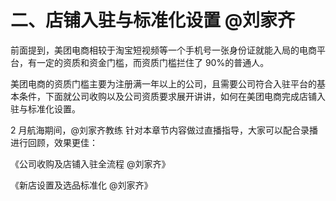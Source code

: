 # 二、店铺入驻与标准化设置 @刘家齐

前面提到，美团电商相较于淘宝短视频等一个手机号一张身份证就能入局的电商平台，有一定的资质和资金门槛，而资质门槛拦住了 90%的普通人。

美团电商的资质门槛主要为注册满一年以上的公司，且需要公司符合入驻平台的基本条件，下面就公司收购以及公司资质要求展开讲讲，如何在美团电商完成店铺入驻与标准化设置。

2 月航海期间，@刘家齐教练 针对本章节内容做过直播指导，大家可以配合录播进行回顾，效果更佳：

《公司收购及店铺入驻全流程 @刘家齐》

《新店设置及选品标准化 @刘家齐》